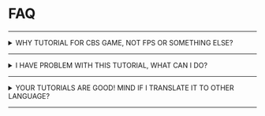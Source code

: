 # FAQ

---

<details>
    <summary>WHY TUTORIAL FOR CBS GAME, NOT FPS OR SOMETHING ELSE?</summary>

You might be wondering, why tutorial for CBS game in particular and not something like FPS game? Well, that because of following reasons:
- **Boringgggg!!!**: FPS game tutorial are really common type of tutorial among game dev community, I mean there already exists video and text tutorial for `Armory3D` game engine. so, I find it boring to create another one.
- **Unique**: Tutorial for CBS game are rare, some people might be wondering about how it work inside, so I thought why not.

- **Simple**: Small CBS game are simple enough to make and understand.

</details>

---

<details>
    <summary>I HAVE PROBLEM WITH THIS TUTORIAL, WHAT CAN I DO?</summary>

You can:
- Ask on Armory's [forums](http://forums.armory3d.org/), [discord server](https://discordapp.com/invite/axq6qWV) and mention `@BlackGoku36`
- Create github issue [here](https://github.com/BlackGoku36/armory-tutorials/issues)

Feel free to ask anything!

</details>

---

<details>
    <summary>YOUR TUTORIALS ARE GOOD! MIND IF I TRANSLATE IT TO OTHER LANGUAGE?</summary>

Yes, you can translate it to whatever language you want, whether it is `Gujarati`, `Hindi`, `Japanese`, `Portuguese`, or even `MC enchanting table language`, feel free to do so. The only thing you gotta do is credit me and not claim yourself as original author, other than that, you are good.

</details>

---
